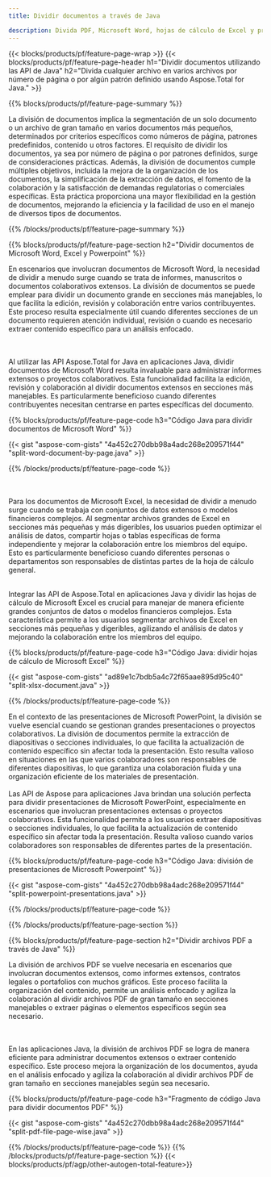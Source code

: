```yaml
---
title: Dividir documentos a través de Java 

description: Divida PDF, Microsoft Word, hojas de cálculo de Excel y presentaciones de PowerPoint a través de su aplicación Java. Divida el documento por número de página o por algún patrón predefinido.
---
```


{{< blocks/products/pf/feature-page-wrap >}}
{{< blocks/products/pf/feature-page-header h1="Dividir documentos utilizando las API de Java" h2="Divida cualquier archivo en varios archivos por número de página o por algún patrón definido usando Aspose.Total for Java." >}}

{{% blocks/products/pf/feature-page-summary %}}

La división de documentos implica la segmentación de un solo documento o un archivo de gran tamaño en varios documentos más pequeños, determinados por criterios específicos como números de página, patrones predefinidos, contenido u otros factores. El requisito de dividir los documentos, ya sea por número de página o por patrones definidos, surge de consideraciones prácticas. Además, la división de documentos cumple múltiples objetivos, incluida la mejora de la organización de los documentos, la simplificación de la extracción de datos, el fomento de la colaboración y la satisfacción de demandas regulatorias o comerciales específicas. Esta práctica proporciona una mayor flexibilidad en la gestión de documentos, mejorando la eficiencia y la facilidad de uso en el manejo de diversos tipos de documentos.

{{% /blocks/products/pf/feature-page-summary  %}}

{{% blocks/products/pf/feature-page-section  h2="Dividir documentos de Microsoft Word, Excel y Powerpoint" %}}

En escenarios que involucran documentos de Microsoft Word, la necesidad de dividir a menudo surge cuando se trata de informes, manuscritos o documentos colaborativos extensos. La división de documentos se puede emplear para dividir un documento grande en secciones más manejables, lo que facilita la edición, revisión y colaboración entre varios contribuyentes. Este proceso resulta especialmente útil cuando diferentes secciones de un documento requieren atención individual, revisión o cuando es necesario extraer contenido específico para un análisis enfocado. 

<br /><br />
Al utilizar las API Aspose.Total for Java en aplicaciones Java, dividir documentos de Microsoft Word resulta invaluable para administrar informes extensos o proyectos colaborativos. Esta funcionalidad facilita la edición, revisión y colaboración al dividir documentos extensos en secciones más manejables. Es particularmente beneficioso cuando diferentes contribuyentes necesitan centrarse en partes específicas del documento.


{{% blocks/products/pf/feature-page-code h3="Código Java para dividir documentos de Microsoft Word" %}}

{{< gist "aspose-com-gists" "4a452c270dbb98a4adc268e209571f44" "split-word-document-by-page.java" >}}

{{% /blocks/products/pf/feature-page-code  %}}

<br /><br />
Para los documentos de Microsoft Excel, la necesidad de dividir a menudo surge cuando se trabaja con conjuntos de datos extensos o modelos financieros complejos. Al segmentar archivos grandes de Excel en secciones más pequeñas y más digeribles, los usuarios pueden optimizar el análisis de datos, compartir hojas o tablas específicas de forma independiente y mejorar la colaboración entre los miembros del equipo. Esto es particularmente beneficioso cuando diferentes personas o departamentos son responsables de distintas partes de la hoja de cálculo general.
<br /><br />

Integrar las API de Aspose.Total en aplicaciones Java y dividir las hojas de cálculo de Microsoft Excel es crucial para manejar de manera eficiente grandes conjuntos de datos o modelos financieros complejos. Esta característica permite a los usuarios segmentar archivos de Excel en secciones más pequeñas y digeribles, agilizando el análisis de datos y mejorando la colaboración entre los miembros del equipo.

{{% blocks/products/pf/feature-page-code h3="Código Java: dividir hojas de cálculo de Microsoft Excel" %}}

{{< gist "aspose-com-gists" "ad89e1c7bdb5a4c72f65aae895d95c40" "split-xlsx-document.java" >}}

{{% /blocks/products/pf/feature-page-code  %}}

En el contexto de las presentaciones de Microsoft PowerPoint, la división se vuelve esencial cuando se gestionan grandes presentaciones o proyectos colaborativos. La división de documentos permite la extracción de diapositivas o secciones individuales, lo que facilita la actualización de contenido específico sin afectar toda la presentación. Esto resulta valioso en situaciones en las que varios colaboradores son responsables de diferentes diapositivas, lo que garantiza una colaboración fluida y una organización eficiente de los materiales de presentación. <br /><br />
Las API de Aspose para aplicaciones Java brindan una solución perfecta para dividir presentaciones de Microsoft PowerPoint, especialmente en escenarios que involucran presentaciones extensas o proyectos colaborativos. Esta funcionalidad permite a los usuarios extraer diapositivas o secciones individuales, lo que facilita la actualización de contenido específico sin afectar toda la presentación. Resulta valioso cuando varios colaboradores son responsables de diferentes partes de la presentación.

{{% blocks/products/pf/feature-page-code h3="Código Java: división de presentaciones de Microsoft Powerpoint" %}}

{{< gist "aspose-com-gists" "4a452c270dbb98a4adc268e209571f44" "split-powerpoint-presentations.java" >}}

{{% /blocks/products/pf/feature-page-code  %}}

{{% /blocks/products/pf/feature-page-section %}}

{{% blocks/products/pf/feature-page-section  h2="Dividir archivos PDF a través de Java" %}}

La división de archivos PDF se vuelve necesaria en escenarios que involucran documentos extensos, como informes extensos, contratos legales o portafolios con muchos gráficos. Este proceso facilita la organización del contenido, permite un análisis enfocado y agiliza la colaboración al dividir archivos PDF de gran tamaño en secciones manejables o extraer páginas o elementos específicos según sea necesario.

<br /><br />
En las aplicaciones Java, la división de archivos PDF se logra de manera eficiente para administrar documentos extensos o extraer contenido específico. Este proceso mejora la organización de los documentos, ayuda en el análisis enfocado y agiliza la colaboración al dividir archivos PDF de gran tamaño en secciones manejables según sea necesario.

{{% blocks/products/pf/feature-page-code h3="Fragmento de código Java para dividir documentos PDF" %}}

{{< gist "aspose-com-gists" "4a452c270dbb98a4adc268e209571f44" "split-pdf-file-page-wise.java" >}}

{{% /blocks/products/pf/feature-page-code  %}}
{{% /blocks/products/pf/feature-page-section %}}
{{< blocks/products/pf/agp/other-autogen-total-feature>}}